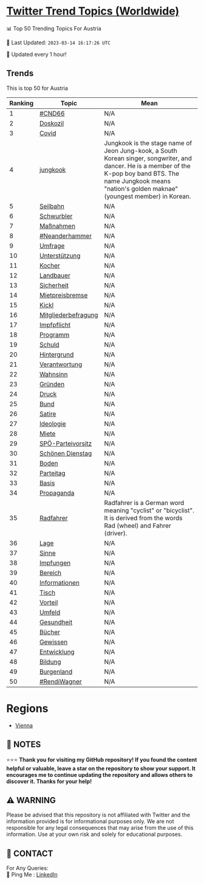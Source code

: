 [Twitter Trend Topics (Worldwide)](https://github.com/ErcinDedeoglu/Twitter-Trend-Topics)
==========


📊 Top 50 Trending Topics For Austria

📆 Last Updated: `2023-03-14 16:17:26 UTC`

🔧 Updated every 1 hour!


## Trends

This is top 50 for Austria

| Ranking | Topic | Mean |
| ------- | ------------ | ------------ |
| 1 | [#CND66](http://twitter.com/search?q=%23CND66) | N/A |
| 2 | [Doskozil](http://twitter.com/search?q=Doskozil) | N/A |
| 3 | [Covid](http://twitter.com/search?q=Covid) | N/A |
| 4 | [jungkook](http://twitter.com/search?q=jungkook) | Jungkook is the stage name of Jeon Jung-kook, a South Korean singer, songwriter, and dancer. He is a member of the K-pop boy band BTS. The name Jungkook means "nation's golden maknae" (youngest member) in Korean. |
| 5 | [Seilbahn](http://twitter.com/search?q=Seilbahn) | N/A |
| 6 | [Schwurbler](http://twitter.com/search?q=Schwurbler) | N/A |
| 7 | [Maßnahmen](http://twitter.com/search?q=Ma%c3%9fnahmen) | N/A |
| 8 | [#Neanderhammer](http://twitter.com/search?q=%23Neanderhammer) | N/A |
| 9 | [Umfrage](http://twitter.com/search?q=Umfrage) | N/A |
| 10 | [Unterstützung](http://twitter.com/search?q=Unterst%c3%bctzung) | N/A |
| 11 | [Kocher](http://twitter.com/search?q=Kocher) | N/A |
| 12 | [Landbauer](http://twitter.com/search?q=Landbauer) | N/A |
| 13 | [Sicherheit](http://twitter.com/search?q=Sicherheit) | N/A |
| 14 | [Mietpreisbremse](http://twitter.com/search?q=Mietpreisbremse) | N/A |
| 15 | [Kickl](http://twitter.com/search?q=Kickl) | N/A |
| 16 | [Mitgliederbefragung](http://twitter.com/search?q=Mitgliederbefragung) | N/A |
| 17 | [Impfpflicht](http://twitter.com/search?q=Impfpflicht) | N/A |
| 18 | [Programm](http://twitter.com/search?q=Programm) | N/A |
| 19 | [Schuld](http://twitter.com/search?q=Schuld) | N/A |
| 20 | [Hintergrund](http://twitter.com/search?q=Hintergrund) | N/A |
| 21 | [Verantwortung](http://twitter.com/search?q=Verantwortung) | N/A |
| 22 | [Wahnsinn](http://twitter.com/search?q=Wahnsinn) | N/A |
| 23 | [Gründen](http://twitter.com/search?q=Gr%c3%bcnden) | N/A |
| 24 | [Druck](http://twitter.com/search?q=Druck) | N/A |
| 25 | [Bund](http://twitter.com/search?q=Bund) | N/A |
| 26 | [Satire](http://twitter.com/search?q=Satire) | N/A |
| 27 | [Ideologie](http://twitter.com/search?q=Ideologie) | N/A |
| 28 | [Miete](http://twitter.com/search?q=Miete) | N/A |
| 29 | [SPÖ-Parteivorsitz](http://twitter.com/search?q=SP%c3%96-Parteivorsitz) | N/A |
| 30 | [Schönen Dienstag](http://twitter.com/search?q=Sch%c3%b6nen+Dienstag) | N/A |
| 31 | [Boden](http://twitter.com/search?q=Boden) | N/A |
| 32 | [Parteitag](http://twitter.com/search?q=Parteitag) | N/A |
| 33 | [Basis](http://twitter.com/search?q=Basis) | N/A |
| 34 | [Propaganda](http://twitter.com/search?q=Propaganda) | N/A |
| 35 | [Radfahrer](http://twitter.com/search?q=Radfahrer) | Radfahrer is a German word meaning "cyclist" or "bicyclist". It is derived from the words Rad (wheel) and Fahrer (driver). |
| 36 | [Lage](http://twitter.com/search?q=Lage) | N/A |
| 37 | [Sinne](http://twitter.com/search?q=Sinne) | N/A |
| 38 | [Impfungen](http://twitter.com/search?q=Impfungen) | N/A |
| 39 | [Bereich](http://twitter.com/search?q=Bereich) | N/A |
| 40 | [Informationen](http://twitter.com/search?q=Informationen) | N/A |
| 41 | [Tisch](http://twitter.com/search?q=Tisch) | N/A |
| 42 | [Vorteil](http://twitter.com/search?q=Vorteil) | N/A |
| 43 | [Umfeld](http://twitter.com/search?q=Umfeld) | N/A |
| 44 | [Gesundheit](http://twitter.com/search?q=Gesundheit) | N/A |
| 45 | [Bücher](http://twitter.com/search?q=B%c3%bccher) | N/A |
| 46 | [Gewissen](http://twitter.com/search?q=Gewissen) | N/A |
| 47 | [Entwicklung](http://twitter.com/search?q=Entwicklung) | N/A |
| 48 | [Bildung](http://twitter.com/search?q=Bildung) | N/A |
| 49 | [Burgenland](http://twitter.com/search?q=Burgenland) | N/A |
| 50 | [#RendiWagner](http://twitter.com/search?q=%23RendiWagner) | N/A |



# Regions

* [Vienna](</Austria/Vienna.md>)



## 📝 NOTES

⭐⭐⭐ **Thank you for visiting my GitHub repository! If you found the content helpful or valuable, leave a star on the repository to show your support. It encourages me to continue updating the repository and allows others to discover it. Thanks for your help!**


## ⚠️ WARNING

Please be advised that this repository is not affiliated with Twitter and the information provided is for informational purposes only. We are not responsible for any legal consequences that may arise from the use of this information. Use at your own risk and solely for educational purposes.


## 📨 CONTACT

 For Any Queries:  
            🏓 Ping Me : [LinkedIn](https://www.linkedin.com/in/ercindedeoglu/)

